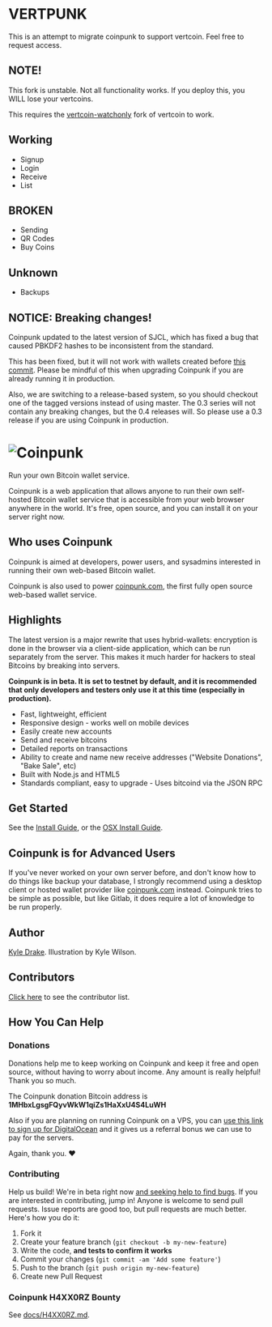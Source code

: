 # VERTPUNK

This is an attempt to migrate coinpunk to support vertcoin. Feel free to request access.

## NOTE!

This fork is unstable. Not all functionality works. If you deploy this, you WILL lose your vertcoins.

This requires the [vertcoin-watchonly](https://github.com/dayreiner/vertcoin) fork of vertcoin to work.

## Working
- Signup
- Login
- Receive
- List

## BROKEN
- Sending
- QR Codes
- Buy Coins

## Unknown
- Backups

## NOTICE: Breaking changes!

Coinpunk updated to the latest version of SJCL, which has fixed a bug that caused PBKDF2 hashes to be inconsistent from the standard.

This has been fixed, but it will not work with wallets created before [this commit](https://github.com/kyledrake/coinpunk/commit/26fc0ebec6ff89d2bc3ad49c9e490cf66d331844). Please be mindful of this when upgrading Coinpunk if you are already running it in production.

Also, we are switching to a release-based system, so you should checkout one of the tagged versions instead of using master. The 0.3 series will not contain any breaking changes, but the 0.4 releases will. So please use a 0.3 release if you are using Coinpunk in production.

# ![Coinpunk](http://i.imgur.com/m1diPkP.png)

Run your own Bitcoin wallet service.

Coinpunk is a web application that allows anyone to run their own self-hosted Bitcoin wallet service that is accessible from your web browser anywhere in the world. It's free, open source, and you can install it on your server right now.

## Who uses Coinpunk

Coinpunk is aimed at developers, power users, and sysadmins interested in running their own web-based Bitcoin wallet.

Coinpunk is also used to power [coinpunk.com](https://coinpunk.com), the first fully open source web-based wallet service.

## Highlights

The latest version is a major rewrite that uses hybrid-wallets: encryption is done in the browser via a client-side application, which can be run separately from the server. This makes it much harder for hackers to steal Bitcoins by breaking into servers.

**Coinpunk is in beta. It is set to testnet by default, and it is recommended that only developers and testers only use it at this time (especially in production).**

* Fast, lightweight, efficient
* Responsive design - works well on mobile devices
* Easily create new accounts
* Send and receive bitcoins
* Detailed reports on transactions
* Ability to create and name new receive addresses ("Website Donations", "Bake Sale", etc)
* Built with Node.js and HTML5
* Standards compliant, easy to upgrade - Uses bitcoind via the JSON RPC

## Get Started

See the [Install Guide](docs/INSTALL.md), 
or the [OSX Install Guide](docs/INSTALL-OSX.md).

## Coinpunk is for Advanced Users

If you've never worked on your own server before, and don't know how to do things like backup your database, I strongly recommend using a desktop client or hosted wallet provider like [coinpunk.com](https://coinpunk.com) instead. Coinpunk tries to be simple as possible, but like Gitlab, it does require a lot of knowledge to be run properly.

## Author

[Kyle Drake](http://kyledrake.net). Illustration by Kyle Wilson.

## Contributors

[Click here](https://github.com/kyledrake/coinpunk/graphs/contributors) to see the contributor list.

## How You Can Help

### Donations

Donations help me to keep working on Coinpunk and keep it free and open source, without having to worry about income. Any amount is really helpful! Thank you so much.

The Coinpunk donation Bitcoin address is **1MHbxLgsgFQyvWkW1qiZs1HaXxU4S4LuWH**

Also if you are planning on running Coinpunk on a VPS, you can [use this link to sign up for DigitalOcean](https://www.digitalocean.com/?refcode=4be99ecc05b4) and it gives us a referral bonus we can use to pay for the servers.

Again, thank you. :heart:

### Contributing

Help us build! We're in beta right now [and seeking help to find bugs](http://coinpunk.org/beta.html). If you are interested in contributing, jump in! Anyone is welcome to send pull requests. Issue reports are good too, but pull requests are much better. Here's how you do it:

1. Fork it
2. Create your feature branch (`git checkout -b my-new-feature`)
3. Write the code, **and tests to confirm it works**
4. Commit your changes (`git commit -am 'Add some feature'`)
5. Push to the branch (`git push origin my-new-feature`)
6. Create new Pull Request

### Coinpunk H4XX0RZ Bounty

See [docs/H4XX0RZ.md](docs/H4XX0RZ.md).
